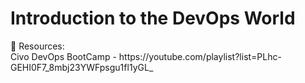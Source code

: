 # Introduction to the DevOps World

<aside>
📌 Resources: <br>
    Civo DevOps BootCamp - https://youtube.com/playlist?list=PLhc-GEHI0F7_8mbj23YWFpsgu1fl1yGL_
</aside>

